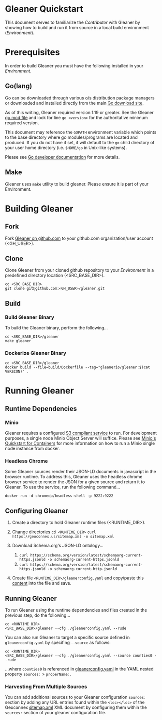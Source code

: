 # Gleaner Quickstart

This document serves to familiarize the *Contributor* with Gleaner by showing how to build and run it from source in a local build environment (*Environment*).


# Prerequisites

In order to build Gleaner you must have the following installed in your *Environment*.

## Go(lang)

Go can be downloaded through various o/s distribution package managers or downloaded and installed directly from the main [Go download site](https://go.dev/dl/). 

As of this writing, Gleaner required version 1.19 or greater. See the Gleaner [go.mod file](https://github.com/gleanerio/gleaner/blob/master/go.mod) and look for line `go <version>` for the authoritative minimum required version.

This document may reference the `GOPATH`  environment variable which points to the base directory where go modules/programs are located and produced. If you do not have it set, it will default to the  `go` child directory of your user home directory (i.e.   `$HOME/go` in Unix-like systems). 

Please see [Go developer documentation](https://go.dev/doc/) for more details. 


## Make

Gleaner uses `make` utility to build gleaner. Please ensure it is part of your Environment. 

# Building Gleaner

## Fork
Fork [Gleaner on github.com](https://github.com/gleanerio/gleaner) to your github.com organization/user account (<GH_USER>).


## Clone
Clone Gleaner from your cloned github repository to your *Environment* in a predefined directory location (<SRC_BASE_DIR>).

```
cd <SRC_BASE_DIR>
git clone git@github.com:<GH_USER>/gleaner.git
```


## Build

### Build Gleaner Binary
To build the Gleaner binary, perform the following...

```
cd <SRC_BASE_DIR>/gleaner
make gleaner
```

### Dockerize Gleaner Binary

```
cd <SRC_BASE_DIR>/gleaner
docker build --file=build/Dockerfile --tag="gleanerio/gleaner:$(cat VERSION)" .
```

# Running Gleaner 

## Runtime Dependencies

### Minio
Gleaner requires a configured [S3 compliant service](../README.md#object-store) to run. For development purposes, a single node Minio Object Server will suffice. Please see [Minio's Quickstart for Containers](https://min.io/docs/minio/container/index.html#quickstart-for-containers) for more information on how to run a Minio single node instance from docker. 

### Headless Chrome
Some Gleaner sources render their JSON-LD documents in javascript in the browser runtime. To address this, Gleaner uses the headless chrome browser service to render the JSON for a given source and return it to Gleaner.  To use the service, run the following command...

```
docker run -d chromedp/headless-shell -p 9222:9222
```

## Configuring Gleaner

1. Create a directory to hold Gleaner runtime files (<RUNTIME_DIR>).

2. Change directories `cd <RUNTIME_DIR>`
`curl https://geoconnex.us/sitemap.xml -o sitemap.xml`
3. Download Schema.org's JSON-LD ontology...
    1. `curl https://schema.org/version/latest/schemaorg-current-https.jsonld -o schemaorg-current-https.jsonld`
    2. `curl https://schema.org/version/latest/schemaorg-current-https.jsonld -o schemaorg-current-http.jsonld`
4. Create file `<RUNTIME_DIR>/gleanerconfig.yaml` and copy/paste [this content](sample-gleanerconfig.yaml) into the file and save. 

## Running Gleaner

To run Gleaner using the runtime dependencies and files created in the previous step, do the following...

```
cd <RUNTIME_DIR>
<SRC_BASE_DIR>/gleaner --cfg ./gleanerconfig.yaml --rude  
```

You can also run Gleaner to target a specific source defined in `gleanerconfig.yaml` by specifing `--source` as follows:

```
cd <RUNTIME_DIR>
<SRC_BASE_DIR>/gleaner --cfg ./gleanerconfig.yaml --source counties0 --rude  
```

...where `counties0` is referenced in [gleanerconfig.yaml](sample.gleanerconfig.yaml) in the YAML nested property `sources:` > `properName:`.

### Harvesting From Multiple Sources
You can add additional sources to your Gleaner configuration `sources:` section by adding any  URL entries found within the `<loc></loc>` of the Geoconnex [sitemap.xml](https://geoconnex.us/sitemap.xml) XML document by configuring them within the `sources:` section of your gleaner configuration file. 











